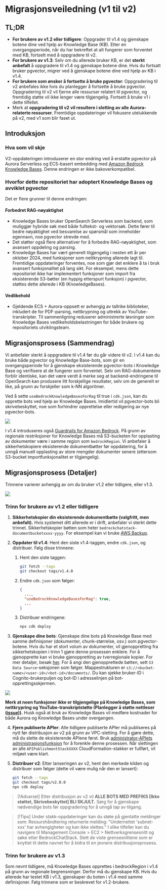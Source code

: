 # Migrasjonsveiledning (v1 til v2)

## TL;DR

- **For brukere av v1.2 eller tidligere**: Oppgrader til v1.4 og gjenskape botene dine ved hjelp av Knowledge Base (KB). Etter en overgangsperiode, når du har bekreftet at alt fungerer som forventet med KB, fortsett med å oppgradere til v2.
- **For brukere av v1.3**: Selv om du allerede bruker KB, er det **sterkt anbefalt** å oppgradere til v1.4 og gjenskape botene dine. Hvis du fortsatt bruker pgvector, migrer ved å gjenskape botene dine ved hjelp av KB i v1.4.
- **For brukere som ønsker å fortsette å bruke pgvector**: Oppgradering til v2 anbefales ikke hvis du planlegger å fortsette å bruke pgvector. Oppgradering til v2 vil fjerne alle ressurser relatert til pgvector, og fremtidig støtte vil ikke lenger være tilgjengelig. Fortsett å bruke v1 i dette tilfellet.
- Merk at **oppgradering til v2 vil resultere i sletting av alle Aurora-relaterte ressurser.** Fremtidige oppdateringer vil fokusere utelukkende på v2, med v1 som blir faset ut.

## Introduksjon

### Hva som vil skje

V2-oppdateringen introduserer en stor endring ved å erstatte pgvector på Aurora Serverless og ECS-basert embedding med [Amazon Bedrock Knowledge Bases](https://docs.aws.amazon.com/bedrock/latest/userguide/knowledge-base.html). Denne endringen er ikke bakoverkompatibel.

### Hvorfor dette repositoriet har adoptert Knowledge Bases og avviklet pgvector

Det er flere grunner til denne endringen:

#### Forbedret RAG-nøyaktighet

- Knowledge Bases bruker OpenSearch Serverless som backend, som muliggjør hybride søk med både fulltekst- og vektorsøk. Dette fører til bedre nøyaktighet ved besvarelse av spørsmål som inneholder egennavn, noe pgvector strevde med.
- Det støtter også flere alternativer for å forbedre RAG-nøyaktighet, som avansert oppdeling og parsing.
- Knowledge Bases har vært generelt tilgjengelig i nesten ett år per oktober 2024, med funksjoner som nettkrypning allerede lagt til. Fremtidige oppdateringer forventes, noe som gjør det enklere å ta i bruk avansert funksjonalitet på lang sikt. For eksempel, mens dette repositoriet ikke har implementert funksjoner som import fra eksisterende S3-bøtter (en hyppig etterspurt funksjon) i pgvector, støttes dette allerede i KB (KnowledgeBases).

#### Vedlikehold

- Gjeldende ECS + Aurora-oppsett er avhengig av tallrike biblioteker, inkludert de for PDF-parsing, nettkrypning og uttrekk av YouTube-transkripter. Til sammenligning reduserer administrerte løsninger som Knowledge Bases vedlikeholdsbelastningen for både brukere og repositoriets utviklingsteam.

## Migrasjonsprosess (Sammendrag)

Vi anbefaler sterkt å oppgradere til v1.4 før du går videre til v2. I v1.4 kan du bruke både pgvector og Knowledge Base-bots, som gir en overgangsperiode for å gjenskape eksisterende pgvector-bots i Knowledge Base og verifisere at de fungerer som forventet. Selv om RAG-dokumentene forblir identiske, kan det være verdt å merke seg at backend-endringene til OpenSearch kan produsere litt forskjellige resultater, selv om de generelt er like, på grunn av forskjeller som k-NN algoritmer.

Ved å sette `useBedrockKnowledgeBasesForRag` til true i `cdk.json`, kan du opprette bots ved hjelp av Knowledge Bases. Imidlertid vil pgvector-bots bli skrivebeskyttet, noe som forhindrer opprettelse eller redigering av nye pgvector-bots.

![](../imgs/v1_to_v2_readonly_bot.png)

I v1.4 introduseres også [Guardrails for Amazon Bedrock](https://aws.amazon.com/jp/bedrock/guardrails/). På grunn av regionale restriksjoner for Knowledge Bases må S3-bucketen for opplasting av dokumenter være i samme region som `bedrockRegion`. Vi anbefaler å sikkerhetskopiere eksisterende dokumentbøtter før oppdatering, for å unngå manuell opplasting av store mengder dokumenter senere (ettersom S3-bucket importfunksjonalitet er tilgjengelig).

## Migrasjonsprosess (Detaljer)

Trinnene varierer avhengig av om du bruker v1.2 eller tidligere, eller v1.3.

![](../imgs/v1_to_v2_arch.png)

### Trinn for brukere av v1.2 eller tidligere

1. **Sikkerhetskopier din eksisterende dokumentbøtte (valgfritt, men anbefalt).** Hvis systemet ditt allerede er i drift, anbefaler vi sterkt dette trinnet. Sikkerhetskopier bøtten som heter `bedrockchatstack-documentbucketxxxx-yyyy`. For eksempel kan vi bruke [AWS Backup](https://docs.aws.amazon.com/aws-backup/latest/devguide/s3-backups.html).

2. **Oppdater til v1.4**: Hent den siste v1.4-taggen, endre `cdk.json`, og distribuer. Følg disse trinnene:

   1. Hent den siste taggen:
      ```bash
      git fetch --tags
      git checkout tags/v1.4.0
      ```
   2. Endre `cdk.json` som følger:
      ```json
      {
        ...,
        "useBedrockKnowledgeBasesForRag": true,
        ...
      }
      ```
   3. Distribuer endringene:
      ```bash
      npx cdk deploy
      ```

3. **Gjenskape dine bots**: Gjenskape dine bots på Knowledge Base med samme definisjoner (dokumenter, chunk-størrelse, osv.) som pgvector-botene. Hvis du har et stort volum av dokumenter, vil gjenoppretting fra sikkerhetskopien i trinn 1 gjøre denne prosessen enklere. For å gjenopprette kan vi bruke gjenoppretting av tverregionale kopier. For mer detaljer, besøk [her](https://docs.aws.amazon.com/aws-backup/latest/devguide/restoring-s3.html). For å angi den gjenopprettede bøtten, sett `S3 Data Source`-seksjonen som følger. Mappestrukturen er `s3://<bucket-name>/<user-id>/<bot-id>/documents/`. Du kan sjekke bruker-ID i Cognito-brukerpuljen og bot-ID i adresselinjen på bot-opprettingsskjermen.

![](../imgs/v1_to_v2_KB_s3_source.png)

**Merk at noen funksjoner ikke er tilgjengelige på Knowledge Bases, som nettkrypring og YouTube-transkriptstøtte (Planlegger å støtte nettleser ([issue](https://github.com/aws-samples/bedrock-chat/issues/557))).** Husk også at bruk av Knowledge Bases vil medføre kostnader for både Aurora og Knowledge Bases under overgangen.

4. **Fjern publiserte APIer**: Alle tidligere publiserte APIer må publiseres på nytt før distribusjon av v2 på grunn av VPC-sletting. For å gjøre dette, må du slette de eksisterende APIene først. Bruk [administrator-APIets administrasjonsfunksjon](../ADMINISTRATOR_nb-NO.md) for å forenkle denne prosessen. Når slettingen av alle `APIPublishmentStackXXXX` CloudFormation-stakker er fullført, vil miljøet være klart.

5. **Distribuer v2**: Etter lanseringen av v2, hent den merkede kilden og distribuer som følger (dette vil være mulig når den er lansert):
   ```bash
   git fetch --tags
   git checkout tags/v2.0.0
   npx cdk deploy
   ```

> [!Advarsel]
> Etter distribusjon av v2 vil **ALLE BOTS MED PREFIKS [Ikke støttet, Skrivebeskyttet] BLI SKJULT.** Sørg for å gjenskape nødvendige bots før oppgradering for å unngå tap av tilgang.

> [!Tips]
> Under stakk-oppdateringer kan du støte på gjentatte meldinger som: Ressurshåndtering returnerte melding: "Undernettet 'subnet-xxx' har avhengigheter og kan ikke slettes." I slike tilfeller kan du navigere til Management Console > EC2 > Nettverksgrensesnitt og søke etter BedrockChatStack. Slett de viste grensesnittene som er knyttet til dette navnet for å bidra til en jevnere distribusjonsprosess.

### Trinn for brukere av v1.3

Som nevnt tidligere, må Knowledge Bases opprettes i bedrockRegion i v1.4 på grunn av regionale begrensninger. Derfor må du gjenskape KB. Hvis du allerede har testet KB i v1.3, gjenskaper du boten i v1.4 med samme definisjoner. Følg trinnene som er beskrevet for v1.2-brukere.